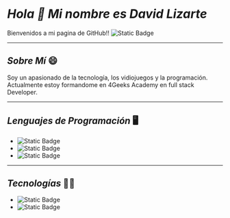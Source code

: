 # ***Hola 👋 Mi nombre es David Lizarte***

 Bienvenidos a mi pagina de GitHub!! ![Static Badge](https://img.shields.io/badge/deividliz-181717?style=flat&logo=github&logoColor=white)

***

## _Sobre Mí_ 😄 
Soy un apasionado de la tecnología, los vidiojuegos y la programación. Actualmente estoy formandome en 4Geeks Academy en full stack Developer.

***

## *Lenguajes de Programación* 🖥️

- ![Static Badge](https://img.shields.io/badge/HTML-0000ff?style=flat&logo=html5&logoColor=white)
- ![Static Badge](https://img.shields.io/badge/CSS-563d7c?&style=flat&logo=css3&logoColor=white)
- ![Static Badge](https://img.shields.io/badge/JavaScript-323330?style=flat&logo=javascript&logoColor=F7DF1E)

***

## *Tecnologías* 👨‍💻
- ![Static Badge](https://img.shields.io/badge/Bootstrap-7952B3?style=flat&logo=bootstrap&logoColor=white)
- ![Static Badge](https://img.shields.io/badge/Git-%23000.svg?style=for-the-badge&logo=windows&logoColor=white)




<!--
**deividliz/deividliz** is a ✨ _special_ ✨ repository because its `README.md` (this file) appears on your GitHub profile.

Here are some ideas to get you started:

- 🔭 I’m currently working on ...
- 🌱 I’m currently learning ...
- 👯 I’m looking to collaborate on ...
- 🤔 I’m looking for help with ...
- 💬 Ask me about ...
- 📫 How to reach me: ...
- 😄 Pronouns: ...
- ⚡ Fun fact: ...
-->
